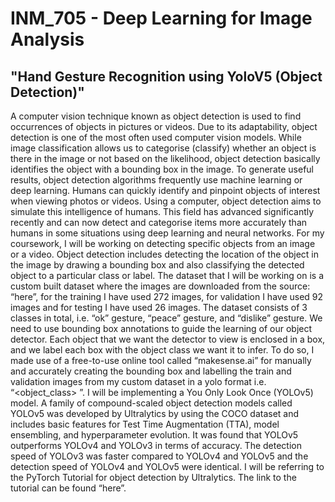 # INM_705 - Deep Learning for Image Analysis 
## "Hand Gesture Recognition using YoloV5 (Object Detection)"

A computer vision technique known as object detection is used to find occurrences of objects in pictures or videos. Due to its adaptability, object detection is one of the most often used computer vision models. While image classification allows us to categorise (classify) whether an object is there in the image or not based on the likelihood, object detection basically identifies the object with a bounding box in the image.
To generate useful results, object detection algorithms frequently use machine learning or deep learning. Humans can quickly identify and pinpoint objects of interest when viewing photos or videos. Using a computer, object detection aims to simulate this intelligence of humans. This field has advanced significantly recently and can now detect and categorise items more accurately than humans in some situations using deep learning and neural networks.
For my coursework, I will be working on detecting specific objects from an image or a video. Object detection includes detecting the location of the object in the image by drawing a bounding box and also classifying the detected object to a particular class or label. The dataset that I will be working on is a custom built dataset where the images are downloaded from the source: “here”, for the training I have used 272 images, for validation I have used 92 images and for testing I have used 26 images. The dataset consists of 3 classes in total, i.e. “ok” gesture, “peace” gesture, and “dislike” gesture. We need to use bounding box annotations to guide the learning of our object detector. Each object that we want the detector to view is enclosed in a box, and we label each box with the object class we want it to infer. To do so, I made use of a free-to-use online tool called “makesense.ai” for manually and accurately creating the bounding box and labelling the train and validation images from my custom dataset in a yolo format i.e. “<object_class> <x> <y> <width> <height>”.
I will be implementing a You Only Look Once (YOLOv5) model. A family of compound-scaled object detection models called YOLOv5 was developed by Ultralytics by using the COCO dataset and includes basic features for Test Time Augmentation (TTA), model ensembling, and hyperparameter evolution. It was found that YOLOv5 outperforms YOLOv4 and YOLOv3 in terms of accuracy. The detection speed of YOLOv3 was faster compared to YOLOv4 and YOLOv5 and the detection speed of YOLOv4 and YOLOv5 were identical.
I will be referring to the PyTorch Tutorial for object detection by Ultralytics. The link to the tutorial can be found “here”.


